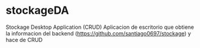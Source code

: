 # stockageDA
Stockage Desktop Application (CRUD)
Aplicacion de escritorio que obtiene la informacion del backend (https://github.com/santiago0697/stockage) y hace de CRUD
